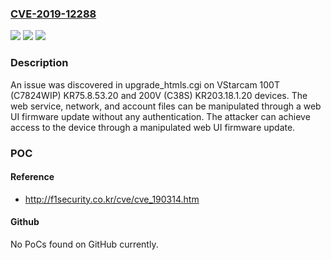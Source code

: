 ### [CVE-2019-12288](https://cve.mitre.org/cgi-bin/cvename.cgi?name=CVE-2019-12288)
![](https://img.shields.io/static/v1?label=Product&message=n%2Fa&color=blue)
![](https://img.shields.io/static/v1?label=Version&message=n%2Fa&color=blue)
![](https://img.shields.io/static/v1?label=Vulnerability&message=n%2Fa&color=brighgreen)

### Description

An issue was discovered in upgrade_htmls.cgi on VStarcam 100T (C7824WIP) KR75.8.53.20 and 200V (C38S) KR203.18.1.20 devices. The web service, network, and account files can be manipulated through a web UI firmware update without any authentication. The attacker can achieve access to the device through a manipulated web UI firmware update.

### POC

#### Reference
- http://f1security.co.kr/cve/cve_190314.htm

#### Github
No PoCs found on GitHub currently.

